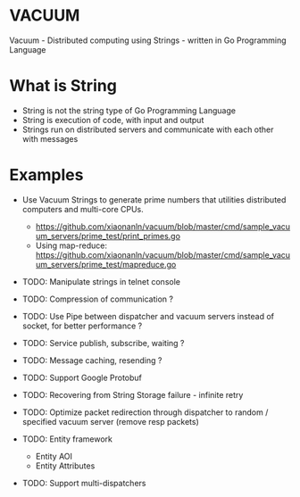 # VACUUM
Vacuum - Distributed computing using Strings - written in Go Programming Language

# What is String
* String is not the string type of Go Programming Language
* String is execution of code, with input and output
* Strings run on distributed servers and communicate with each other with messages

# Examples
* Use Vacuum Strings to generate prime numbers that utilities distributed computers and multi-core CPUs.
  * https://github.com/xiaonanln/vacuum/blob/master/cmd/sample_vacuum_servers/prime_test/print_primes.go
  * Using map-reduce: https://github.com/xiaonanln/vacuum/blob/master/cmd/sample_vacuum_servers/prime_test/mapreduce.go

* TODO: Manipulate strings in telnet console
* TODO: Compression of communication ?
* TODO: Use Pipe between dispatcher and vacuum servers instead of socket, for better performance ?
* TODO: Service publish, subscribe, waiting ?
* TODO: Message caching, resending ?
* TODO: Support Google Protobuf
* TODO: Recovering from String Storage failure - infinite retry
* TODO: Optimize packet redirection through dispatcher to random / specified vacuum server (remove resp packets)
* TODO: Entity framework
    * Entity AOI
    * Entity Attributes
* TODO: Support multi-dispatchers